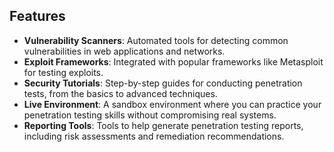 ## Features

- **Vulnerability Scanners**: Automated tools for detecting common vulnerabilities in web applications and networks.
- **Exploit Frameworks**: Integrated with popular frameworks like Metasploit for testing exploits.
- **Security Tutorials**: Step-by-step guides for conducting penetration tests, from the basics to advanced techniques.
- **Live Environment**: A sandbox environment where you can practice your penetration testing skills without compromising real systems.
- **Reporting Tools**: Tools to help generate penetration testing reports, including risk assessments and remediation recommendations.
